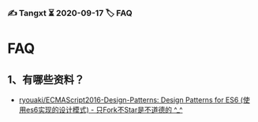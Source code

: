 ### ✍️ Tangxt ⏳ 2020-09-17 🏷️ FAQ

# FAQ

## 1、有哪些资料？

- [ryouaki/ECMAScript2016-Design-Patterns: Design Patterns for ES6 (使用es6实现的设计模式) - 只Fork不Star是不道德的 ^_^](https://github.com/ryouaki/ECMAScript2016-Design-Patterns)